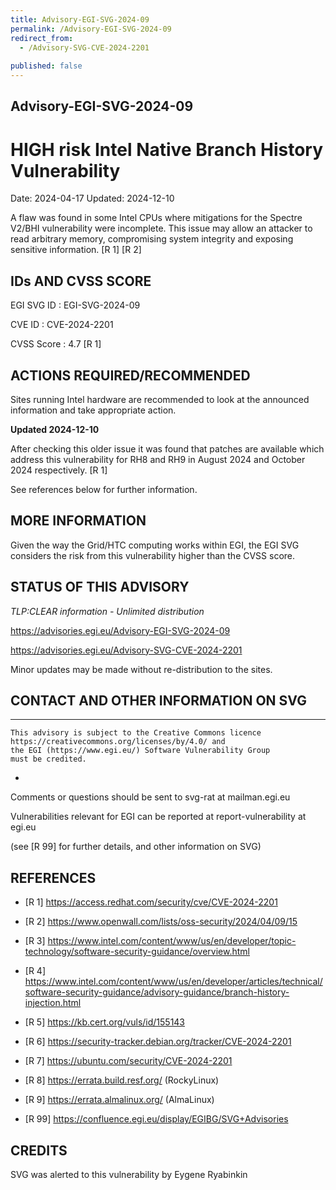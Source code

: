 ```yaml
---
title: Advisory-EGI-SVG-2024-09
permalink: /Advisory-EGI-SVG-2024-09
redirect_from:
  - /Advisory-SVG-CVE-2024-2201
  
published: false
---
```


## Advisory-EGI-SVG-2024-09

# HIGH risk Intel Native Branch History Vulnerability

Date:        2024-04-17 
Updated:     2024-12-10

A flaw was found in some Intel CPUs where mitigations for the Spectre 
V2/BHI vulnerability were incomplete. This issue may allow an attacker 
to read arbitrary memory, compromising system integrity and exposing 
sensitive information.  [R 1] [R 2]


## IDs AND CVSS SCORE 

EGI SVG ID : EGI-SVG-2024-09
    
CVE ID     : CVE-2024-2201

CVSS Score : 4.7 [R 1]
    

## ACTIONS REQUIRED/RECOMMENDED

Sites running Intel hardware are recommended to look at the announced 
information and take appropriate action.

**Updated 2024-12-10**

After checking this older issue it was found that patches are available
which address this vulnerability for RH8 and RH9 in August 2024 and 
October 2024 respectively.  [R 1]

See references below for further information.

## MORE INFORMATION

Given the way the Grid/HTC computing works within EGI, the EGI SVG
considers the risk from this vulnerability higher than the CVSS score. 

    
## STATUS OF THIS ADVISORY
    
_TLP:CLEAR information - Unlimited distribution_ 
                   
  https://advisories.egi.eu/Advisory-EGI-SVG-2024-09

  https://advisories.egi.eu/Advisory-SVG-CVE-2024-2201 


Minor updates may be made without re-distribution to the sites.


## CONTACT AND OTHER INFORMATION ON SVG

-----------------------------
    This advisory is subject to the Creative Commons licence 
    https://creativecommons.org/licenses/by/4.0/ and
    the EGI (https://www.egi.eu/) Software Vulnerability Group 
    must be credited.
-

    
Comments or questions should be sent to
	svg-rat at mailman.egi.eu

Vulnerabilities relevant for EGI can be reported at
	report-vulnerability at egi.eu
    
(see [R 99] for further details, and other information on SVG)
   
    
## REFERENCES

- [R 1] <https://access.redhat.com/security/cve/CVE-2024-2201>

- [R 2] <https://www.openwall.com/lists/oss-security/2024/04/09/15>

- [R 3] <https://www.intel.com/content/www/us/en/developer/topic-technology/software-security-guidance/overview.html>

- [R 4] <https://www.intel.com/content/www/us/en/developer/articles/technical/software-security-guidance/advisory-guidance/branch-history-injection.html>

- [R 5] <https://kb.cert.org/vuls/id/155143>

- [R 6] <https://security-tracker.debian.org/tracker/CVE-2024-2201> 
    
- [R 7] <https://ubuntu.com/security/CVE-2024-2201>

- [R 8] <https://errata.build.resf.org/>   (RockyLinux)

- [R 9] <https://errata.almalinux.org/>  (AlmaLinux)


- [R 99] <https://confluence.egi.eu/display/EGIBG/SVG+Advisories>

## CREDITS

SVG was alerted to this vulnerability by Eygene Ryabinkin

